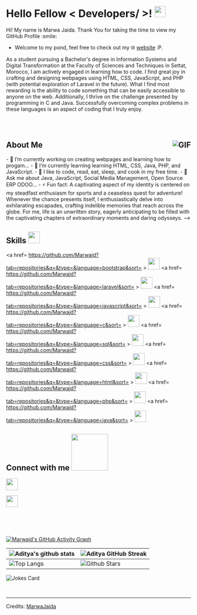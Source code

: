 <h1> Hello Fellow < Developers/ >! <img src = "https://raw.githubusercontent.com/MartinHeinz/MartinHeinz/master/wave.gif" width = 30px> </h1>
<p align='center'>
</p>

<div size='20px'> Hi! My name is Marwa Jaida. Thank You for taking the time to view my GitHub Profile :smile: 
</div>

* Welcome to my pond, feel free to check out my 🌐 [website](https://bluexguardian.com) :P.

As a student pursuing a Bachelor's degree in Information Systems and Digital Transformation at the Faculty of Sciences and Techniques in Settat, Morocco, I am actively engaged in learning how to code. I find great joy in crafting and designing webpages using HTML, CSS, JavaScript, and PHP (with potential exploration of Laravel in the future). What I find most rewarding is the ability to code something that can be easily accessible to anyone on the web. Additionally, I thrive on the challenge presented by programming in C and Java. Successfully overcoming complex problems in these languages is an aspect of coding that I truly enjoy.

<br />
<br />


<h2> About Me <img align="right" alt="GIF" src="https://media.giphy.com/media/v1.Y2lkPTc5MGI3NjExa2UzaTBscGM4b25vMDlkYW91cThkcHdwODUwZmlzeTV6ZGg3Z3NibSZlcD12MV9pbnRlcm5hbF9naWZfYnlfaWQmY3Q9cw/RkX2zcpO79EAf82ESl/giphy.gif" /></h2>
- 🔭 I’m currently working on creating webpages and learning how to progam...
- 🌱 I’m currently learning  learning HTML, CSS, Java,  PHP, and JavaScript.
- 🤔  I like to code, read, eat, sleep, and cook in my free time.
- 💬 Ask me about Java, JavaScript, Social Media Management, Open Source ERP ODOO...
- ⚡ Fun fact: A captivating aspect of my identity is centered on my steadfast enthusiasm for sports and a ceaseless quest for adventure! Whenever the chance presents itself, I enthusiastically delve into exhilarating escapades, crafting indelible memories that reach across the globe. For me, life is an unwritten story, eagerly anticipating to be filled with the captivating chapters of extraordinary moments and daring odysseys.
-->
<h2> Skills <img src = "https://media2.giphy.com/media/QssGEmpkyEOhBCb7e1/giphy.gif?cid=ecf05e47a0n3gi1bfqntqmob8g9aid1oyj2wr3ds3mg700bl&rid=giphy.gif" width = 32px> </h2>

<a href= https://github.com/Marwajd?tab=repositories&q=&type=&language=bootstrap&sort= > <img width ='32px' src ='https://raw.githubusercontent.com/rahulbanerjee26/githubAboutMeGenerator/main/icons/bootstrap.svg'> </a>
<a href= https://github.com/Marwajd?tab=repositories&q=&type=&language=laravel&sort= > <img width ='32px' src ='https://raw.githubusercontent.com/rahulbanerjee26/githubAboutMeGenerator/main/icons/laravel.svg'> </a>
<a href= https://github.com/Marwajd?tab=repositories&q=&type=&language=javascript&sort= > <img width ='32px' src ='https://raw.githubusercontent.com/rahulbanerjee26/githubAboutMeGenerator/main/icons/javascript.svg'> </a>
<a href= https://github.com/Marwajd?tab=repositories&q=&type=&language=c&sort= > <img width ='32px' src ='https://raw.githubusercontent.com/rahulbanerjee26/githubAboutMeGenerator/main/icons/c.svg'> </a>
<a href= https://github.com/Marwajd?tab=repositories&q=&type=&language=sql&sort= > <img width ='32px' src ='https://raw.githubusercontent.com/rahulbanerjee26/githubAboutMeGenerator/main/icons/sql.svg'> </a>
<a href= https://github.com/Marwajd?tab=repositories&q=&type=&language=css&sort= > <img width ='32px' src ='https://raw.githubusercontent.com/rahulbanerjee26/githubAboutMeGenerator/main/icons/css.svg'> </a>
<a href= https://github.com/Marwajd?tab=repositories&q=&type=&language=html&sort= > <img width ='32px' src ='https://raw.githubusercontent.com/rahulbanerjee26/githubAboutMeGenerator/main/icons/html.svg'> </a>
<a href= https://github.com/Marwajd?tab=repositories&q=&type=&language=php&sort= > <img width ='32px' src ='https://raw.githubusercontent.com/rahulbanerjee26/githubAboutMeGenerator/main/icons/php.svg'> </a>
<a href= https://github.com/Marwajd?tab=repositories&q=&type=&language=java&sort= > <img width ='32px' src ='https://raw.githubusercontent.com/rahulbanerjee26/githubAboutMeGenerator/main/icons/java.svg'> </a>

<h2> Connect with me <img src='https://raw.githubusercontent.com/ShahriarShafin/ShahriarShafin/main/Assets/handshake.gif' width="100px"> </h2>
<a href = 'https://www.linkedin.com/in/marwa-jaida-832206292?utm_source=share&utm_campaign=share_via&utm_content=profile&utm_medium=android_app'> <img width = '32px' align= 'center' src="https://raw.githubusercontent.com/rahulbanerjee26/githubAboutMeGenerator/main/icons/linked-in-alt.svg"/></a> 

<a href = 'https://www.github.com/Marwajd'> <img width = '32px' align= 'center' src="https://raw.githubusercontent.com/rahulbanerjee26/githubAboutMeGenerator/main/icons/github.svg"/></a>
  
<br>
<br>
  <br>
  
[![Marwajd's GitHub Activity Graph](https://activity-graph.herokuapp.com/graph?username=Marwajd&theme=tokyonight)](https://git.io/praveenscience)

| ![Aditya's github stats](https://github-readme-stats.vercel.app/api?username=Marwajd&show_icons=true&theme=tokyonight) | ![Aditya GitHub Streak](https://github-readme-streak-stats.herokuapp.com/?user=Marwajd&theme=tokyonight) |
| --- | --- |
| ![Top Langs](https://github-readme-stats.vercel.app/api/top-langs/?username=Marwajd&theme=tokyonight) | ![Github Stars](https://github-readme-stats.vercel.app/api?username=Marwajd&show_icons=true&locale=en&count_private=true&hide_rank=true&custom_title=My%20GitHub%20Stats&disable_animations=true&theme=tokyonight) |

![Jokes Card](https://readme-jokes.vercel.app/api?theme=tokyonight)


<br>


-----
Credits: [MarwaJaida](https://github.com/Marwajd)

